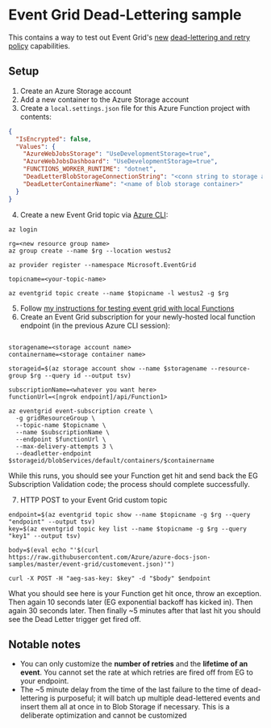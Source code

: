 # Event Grid Dead-Lettering sample
This contains a way to test out Event Grid's [new](http://ilikesqldata.com/event-grid-june-updates-dead-lettering-retry-policies-global-availability-and-more/) [dead-lettering and retry policy](https://docs.microsoft.com/en-us/azure/event-grid/manage-event-delivery) capabilities.

## Setup
1. Create an Azure Storage account
2. Add a new container to the Azure Storage account
3. Create a `local.settings.json` file for this Azure Function project with contents:
```json
{
  "IsEncrypted": false,
  "Values": {
    "AzureWebJobsStorage": "UseDevelopmentStorage=true",
    "AzureWebJobsDashboard": "UseDevelopmentStorage=true",
    "FUNCTIONS_WORKER_RUNTIME": "dotnet",
    "DeadLetterBlobStorageConnectionString": "<conn string to storage account>",
    "DeadLetterContainerName": "<name of blob storage container>"
  }
}
```
4. Create a new Event Grid topic via [Azure CLI](https://docs.microsoft.com/en-us/cli/azure/?view=azure-cli-latest):

~~~
az login

rg=<new resource group name>
az group create --name $rg --location westus2

az provider register --namespace Microsoft.EventGrid

topicname=<your-topic-name>

az eventgrid topic create --name $topicname -l westus2 -g $rg
~~~

5. Follow [my instructions for testing event grid with local Functions](https://aka.ms/ngrokFunctions)
6. Create an Event Grid subscription for your newly-hosted local function endpoint (in the previous Azure CLI session):

~~~

storagename=<storage account name>
containername=<storage container name>

storageid=$(az storage account show --name $storagename --resource-group $rg --query id --output tsv)

subscriptionName=<whatever you want here>
functionUrl=<[ngrok endpoint]/api/Function1>

az eventgrid event-subscription create \
  -g gridResourceGroup \
  --topic-name $topicname \
  --name $subscriptionName \
  --endpoint $functionUrl \
  --max-delivery-attempts 3 \
  --deadletter-endpoint $storageid/blobServices/default/containers/$containername
~~~

While this runs, you should see your Function get hit and send back the EG Subscription Validation code; the process should complete successfully.

7. HTTP POST to your Event Grid custom topic

~~~
endpoint=$(az eventgrid topic show --name $topicname -g $rg --query "endpoint" --output tsv)
key=$(az eventgrid topic key list --name $topicname -g $rg --query "key1" --output tsv)

body=$(eval echo "'$(curl https://raw.githubusercontent.com/Azure/azure-docs-json-samples/master/event-grid/customevent.json)'")

curl -X POST -H "aeg-sas-key: $key" -d "$body" $endpoint
~~~

What you should see here is your Function get hit once, throw an exception. Then again 10 seconds later (EG exponential backoff has kicked in). Then again 30 seconds later. Then finally ~5 minutes after that last hit you should see the Dead Letter trigger get fired off.

## Notable notes
- You can only customize the **number of retries** and the **lifetime of an event**. You cannot set the rate at which retries are fired off from EG to your endpoint.
- The ~5 minute delay from the time of the last failure to the time of dead-lettering is purposeful; it will batch up multiple dead-lettered events and insert them all at once in to Blob Storage if necessary. This is a deliberate optimization and cannot be customized
